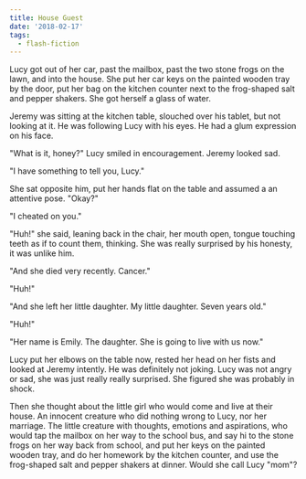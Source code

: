 ```yaml
---
title: House Guest
date: '2018-02-17'
tags:
  - flash-fiction
---
```


Lucy got out of her car, past the mailbox, past the two stone frogs on the lawn,
and into the house. She put her car keys on the painted wooden tray by the door,
put her bag on the kitchen counter next to the frog-shaped salt and pepper
shakers. She got herself a glass of water.

<!-- truncate -->

Jeremy was sitting at the kitchen table, slouched over his tablet, but not
looking at it. He was following Lucy with his eyes. He had a glum expression on
his face.

"What is it, honey?" Lucy smiled in encouragement. Jeremy looked sad.

"I have something to tell you, Lucy."

She sat opposite him, put her hands flat on the table and assumed a an attentive
pose. "Okay?"

"I cheated on you."

"Huh!" she said, leaning back in the chair, her mouth open, tongue touching
teeth as if to count them, thinking. She was really surprised by his honesty, it
was unlike him.

"And she died very recently. Cancer."

"Huh!"

"And she left her little daughter. My little daughter. Seven years old."

"Huh!"

"Her name is Emily. The daughter. She is going to live with us now."

Lucy put her elbows on the table now, rested her head on her fists and looked at
Jeremy intently. He was definitely not joking. Lucy was not angry or sad, she
was just really really surprised. She figured she was probably in shock.

Then she thought about the little girl who would come and live at their house.
An innocent creature who did nothing wrong to Lucy, nor her marriage. The little
creature with thoughts, emotions and aspirations, who would tap the mailbox on
her way to the school bus, and say hi to the stone frogs on her way back from
school, and put her keys on the painted wooden tray, and do her homework by the
kitchen counter, and use the frog-shaped salt and pepper shakers at dinner.
Would she call Lucy "mom"?
